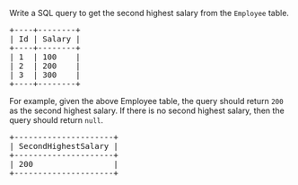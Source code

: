 <div><p>Write a SQL query to get the second highest salary from the <code>Employee</code> table.</p>

<pre>+----+--------+
| Id | Salary |
+----+--------+
| 1  | 100    |
| 2  | 200    |
| 3  | 300    |
+----+--------+
</pre>

<p>For example, given the above Employee table, the query should return <code>200</code> as the second highest salary. If there is no second highest salary, then the query should return <code>null</code>.</p>

<pre>+---------------------+
| SecondHighestSalary |
+---------------------+
| 200                 |
+---------------------+
</pre>
</div>